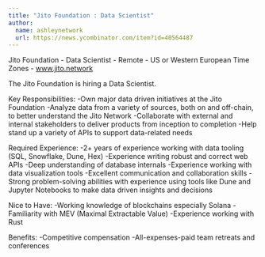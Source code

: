 ```yaml
---
title: "Jito Foundation : Data Scientist"
author:
  name: ashleynetwork
  url: https://news.ycombinator.com/item?id=40564487
---
```

Jito Foundation - Data Scientist - Remote - US or Western European Time Zones - www.jito.network

The Jito Foundation is hiring a Data Scientist.

Key Responsibilities: -Own major data driven initiatives at the Jito Foundation -Analyze data from a variety of sources, both on and off-chain, to better understand the Jito Network -Collaborate with external and internal stakeholders to deliver products from inception to completion -Help stand up a variety of APIs to support data-related needs

Required Experience: -2+ years of experience working with data tooling (SQL, Snowflake, Dune, Hex) -Experience writing robust and correct web APIs -Deep understanding of database internals -Experience working with data visualization tools -Excellent communication and collaboration skills -Strong problem-solving abilities with experience using tools like Dune and Jupyter Notebooks to make data driven insights and decisions

Nice to Have: -Working knowledge of blockchains especially Solana -Familiarity with MEV (Maximal Extractable Value) -Experience working with Rust

Benefits: -Competitive compensation -All-expenses-paid team retreats and conferences
